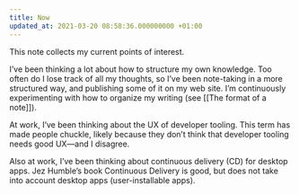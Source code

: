 ```yaml
---
title: Now
updated_at: 2021-03-20 08:58:36.000000000 +01:00
---
```



This note collects my current points of interest.

I’ve been thinking a lot about how to structure my own knowledge. Too often do I lose track of all my thoughts, so I’ve been note-taking in a more structured way, and publishing some of it on my web site. I’m continuously experimenting with how to organize my writing (see [[The format of a note]]).

At work, I’ve been thinking about the UX of developer tooling. This term has made people chuckle, likely because they don’t think that developer tooling needs good UX—and I disagree.

Also at work, I’ve been thinking about continuous delivery (CD) for desktop apps. Jez Humble’s book Continuous Delivery is good, but does not take into account desktop apps (user-installable apps).